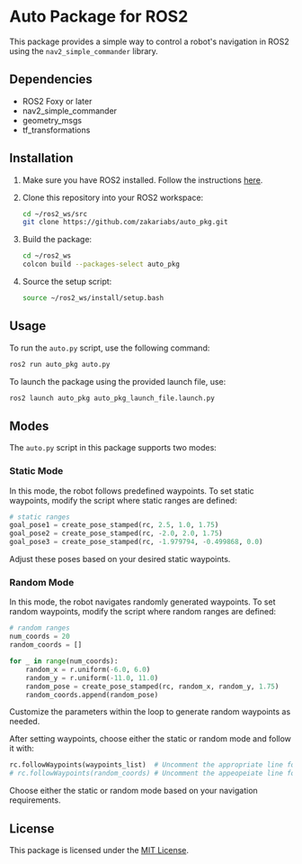 # Auto Package for ROS2

This package provides a simple way to control a robot's navigation in ROS2 using the `nav2_simple_commander` library.

## Dependencies

- ROS2 Foxy or later
- nav2_simple_commander
- geometry_msgs
- tf_transformations

## Installation

1. Make sure you have ROS2 installed. Follow the instructions [here](https://docs.ros.org/en/humble/Installation.html).

2. Clone this repository into your ROS2 workspace:

    ```bash
    cd ~/ros2_ws/src
    git clone https://github.com/zakariabs/auto_pkg.git
    ```

3. Build the package:

    ```bash
    cd ~/ros2_ws
    colcon build --packages-select auto_pkg
    ```

4. Source the setup script:

    ```bash
    source ~/ros2_ws/install/setup.bash
    ```

## Usage

To run the `auto.py` script, use the following command:

```bash
ros2 run auto_pkg auto.py
```

To launch the package using the provided launch file, use:

```bash
ros2 launch auto_pkg auto_pkg_launch_file.launch.py
```

## Modes

The `auto.py` script in this package supports two modes:

### Static Mode

In this mode, the robot follows predefined waypoints. To set static waypoints, modify the script where static ranges are defined:

```python
# static ranges
goal_pose1 = create_pose_stamped(rc, 2.5, 1.0, 1.75)
goal_pose2 = create_pose_stamped(rc, -2.0, 2.0, 1.75)
goal_pose3 = create_pose_stamped(rc, -1.979794, -0.499868, 0.0)
```

Adjust these poses based on your desired static waypoints.

### Random Mode

In this mode, the robot navigates randomly generated waypoints. To set random waypoints, modify the script where random ranges are defined:

```python
# random ranges
num_coords = 20
random_coords = []

for _ in range(num_coords):
    random_x = r.uniform(-6.0, 6.0)
    random_y = r.uniform(-11.0, 11.0)
    random_pose = create_pose_stamped(rc, random_x, random_y, 1.75)
    random_coords.append(random_pose)
```

Customize the parameters within the loop to generate random waypoints as needed.

After setting waypoints, choose either the static or random mode and follow it with:

```python
rc.followWaypoints(waypoints_list)  # Uncomment the appropriate line for static coords
# rc.followWaypoints(random_coords) # Uncomment the appeopeiate line for random ranges
```

Choose either the static or random mode based on your navigation requirements.

## License

This package is licensed under the [MIT License](LICENSE).
```

